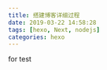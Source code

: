 ```yaml
---
title: 搭建博客详细过程
date: 2019-03-22 14:58:28
tags: [hexo, Next, nodejs]
categories: hexo
---
```


for test 